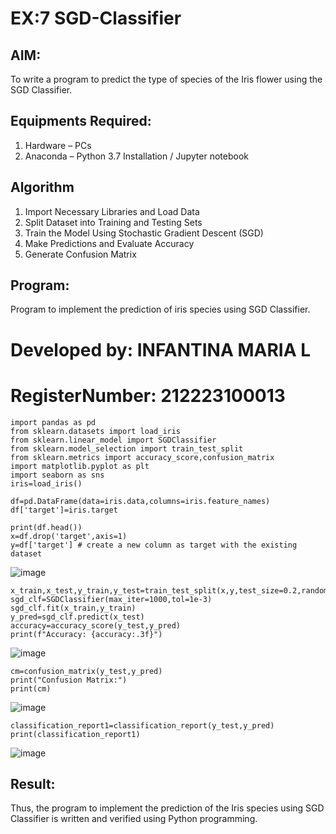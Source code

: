 # EX:7 SGD-Classifier
## AIM:
To write a program to predict the type of species of the Iris flower using the SGD Classifier.

## Equipments Required:
1. Hardware – PCs
2. Anaconda – Python 3.7 Installation / Jupyter notebook

## Algorithm
1. Import Necessary Libraries and Load Data
2. Split Dataset into Training and Testing Sets
3. Train the Model Using Stochastic Gradient Descent (SGD)
4. Make Predictions and Evaluate Accuracy
5. Generate Confusion Matrix

## Program:
Program to implement the prediction of iris species using SGD Classifier.
# Developed by: INFANTINA MARIA L
# RegisterNumber: 212223100013
```
import pandas as pd
from sklearn.datasets import load_iris
from sklearn.linear_model import SGDClassifier
from sklearn.model_selection import train_test_split
from sklearn.metrics import accuracy_score,confusion_matrix
import matplotlib.pyplot as plt
import seaborn as sns
iris=load_iris()

df=pd.DataFrame(data=iris.data,columns=iris.feature_names)
df['target']=iris.target

print(df.head())
x=df.drop('target',axis=1)
y=df['target'] # create a new column as target with the existing dataset
```
![image](https://github.com/user-attachments/assets/cca89bf6-cb58-4eb3-acfd-bb5a11ce2398)
```
x_train,x_test,y_train,y_test=train_test_split(x,y,test_size=0.2,random_state=42)
sgd_clf=SGDClassifier(max_iter=1000,tol=1e-3)
sgd_clf.fit(x_train,y_train)
y_pred=sgd_clf.predict(x_test)
accuracy=accuracy_score(y_test,y_pred)
print(f"Accuracy: {accuracy:.3f}")
```
![image](https://github.com/user-attachments/assets/0a4e7cd8-47c4-4db3-8146-ccd5790981ff)
```
cm=confusion_matrix(y_test,y_pred)
print("Confusion Matrix:")
print(cm)
```
![image](https://github.com/user-attachments/assets/952c93f0-a724-41fb-947b-17e5fb9365d6)
```
classification_report1=classification_report(y_test,y_pred)
print(classification_report1)
```
![image](https://github.com/user-attachments/assets/b4ef80d3-9832-4ed0-b912-d46900f4050c)


## Result:
Thus, the program to implement the prediction of the Iris species using SGD Classifier is written and verified using Python programming.
